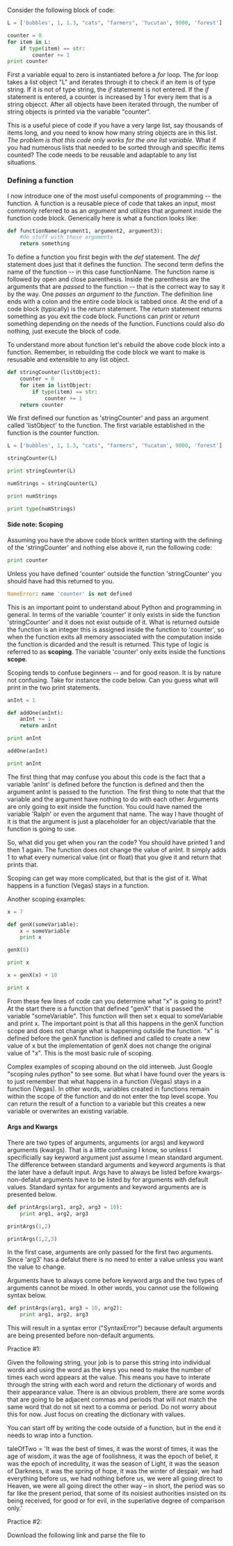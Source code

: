 Consider the following block of code:

```python
L = ['bubbles', 1, 1.3, "cats", "farmers", 'Yucutan', 9000, 'forest']

counter = 0
for item in L:
    if type(item) == str:
        counter += 1
print counter
```
First a variable equal to zero is instantiated before a _for_ loop.  The _for_ loop takes a list object "L" and iterates through it to check if an item is of type string.  If it is not of type string, the _if_ statememt is not entered.  If the _if_ statement is entered, a counter is increased by 1 for every item that is a string objecct.  After all objects have been iterated through, the number of string objects is printed via the variable "counter".  

This is a useful piece of code if you have a very large list, say thousands of items long, and you need to know how many string objects are in this list.  _The problem is that this code only works for the one list variable._  What if you had numerous lists that needed to be sorted through and specific items counted?  The code needs to be reusable and adaptable to any list situations.

### Defining a function

I now introduce one of the most useful components of programming -- the function.  A function is a reusable piece of code that takes an input, most commonly referred to as an _argument_ and utilizes that argument inside the function code block.  Generically here is what a function looks like:

```python
def functionName(agrument1, argument2, argument3):
	#do stuff with those arguments
	return something
```
To define a function you first begin with the _def_ statement.  The _def_ statement does just that it defines the function.  The second term defins the name of the function -- in this case functionName.  The function name is followed by open and close parenthesis.  Inside the parenthesis are the arguments that are _passed_ to the function -- that is the correct way to say it by the way.  One _passes an argument to the function_.  The definition line ends with a colon and the entire code block is tabbed once. At the end of a code block (typically) is the _return_ statement.  The _return_ statement returns something as you exit the code block.  Functions can _print_ or _return_ something depending on the needs of the function.  Functions could also do nothing, just execute the block of code. 

To understand more about function let's rebuild the above code block into a function.  Remember, in rebuilding the code block we want to make is resusable and extensible to any list object.

```python
def stringCounter(listObject):
	counter = 0
	for item in listObject:
	    if type(item) == str:
	        counter += 1
	return counter
```
We first defined our function as 'stringCounter' and pass an argument called 'listObject' to the function.  The first variable established in the function is the counter function.  

```python
L = ['bubbles', 1, 1.3, "cats", "farmers", 'Yucatan', 9000, 'forest']

stringCounter(L)
```

```python
print stringCounter(L)

numStrings = stringCounter(L)

print numStrings

print type(numStrings)
```


#### Side note:  Scoping

Assuming you have the above code block written starting with the defining of the 'stringCounter' and nothing else above it, run the following code:

```python 
print counter
```
Unless you have defined 'counter' outside the function 'stringCounter' you should have had this returned to you.

```python
NameError: name 'counter' is not defined
```
This is an important point to understand about Python and programming in general.  In terms of the variable 'counter' it only exists in side the function 'stringCounter' and it does not exist outside of it.  What is returned outside the function is an integer this is assigned inside the function to 'counter', so when the function exits all memory associated with the computation inside the function is dicarded and the result is returned.  This type of logic is referred to as __scoping__.  The variable 'counter' only exits inside the functions __scope__. 

Scoping tends to confuse beginners -- and for good reason.  It is by nature not confusing.  Take for instance the code below.  Can you guess what will print in the two print statements.

```python
anInt = 1

def addOne(anInt):
	anInt += 1
	return anInt 

print anInt

addOne(anInt)

print anInt
```
The first thing that may confuse you about this code is the fact that a variable 'anInt' is defined before the function is defined and then the argument anInt is passed to the function.  The first thing to note that that the variable and the argument have nothing to do with each other.  Arguments are only going to exit inside the function.  You could have named the variable 'Ralph' or even the argument that name.  The way I have thought of it is that the argument is just a placeholder for an object/variable that the function is going to use.

So, what did you get when you ran the code?  You should have printed 1 and then 1 again.  The function does not change the value of anInt.  It simply adds 1 to what every numerical value (int or float) that you give it and return that prints that.  

Scoping can get way more complicated, but that is the gist of it.  What happens in a function (Vegas) stays in a function. 

Another scoping examples:

```python
x = 7

def genX(someVariable):
	x = someVariable
	print x

genX(8)

print x

x = genX(x) + 10

print x
```
From these few lines of code can you determine what "x" is going to print?  At the start there is a function that defined "genX" that is passed the variable "someVariable".  This function will then set x equal to someVariable and print x. The important point is that all this happens in the genX function scope and does not change what is happening outside the function.  "x" is defined before the genX function is defined and called to create a new value of x but the implementation of genX does not change the original value of "x".  This is the most basic rule of scoping.   

Complex examples of scoping abound on the old interweb.  Just Google "scoping rules python" to see some.  But what I have found over the years is to just remember that what happens in a function (Vegas) stays in a function (Vegas).  In other words, variables created in functions remain within the scope of the function and do not enter the top level scope.  You can return the result of a function to a variable but this creates a new variable or overwrites an existing variable. 

#### Args and Kwargs

There are two types of arguments, arguments (or args) and keyword arguments (kwargs).  That is a little confusing I know, so unless I specificially say keyword argument just assume I mean standard argument.  The difference between standard arguments and keyword arguments is that the later have a default input.  Args have to always be listed before kwargs- non-defalut arguments have to be listed by for arguments with default values.  Standard syntax for arguments and keyword arguments are is presented below.

```python
def printArgs(arg1, arg2, arg3 = 10):
	print arg1, arg2, arg3

printArgs(1,2)

printArgs(1,2,3)
```

In the first case, arguments are only passed for the first two arguments.  Since 'arg3' has a defalut there is no need to enter a value unless you want the value to change.  

Arguments have to always come before keyword args and the two types of arguments cannot be mixed.  In other words, you cannot use the following syntax below.  

```python
def printArgs(arg1, arg3 = 10, arg2):
	print arg1, arg2, arg3
```
This will result in a syntax error ("SyntaxError") because default arguments are being presented before non-default arguments.  

Practice #1:

Given the following string, your job is to parse this string into individual words and using the word as the keys you need to make the number of times each word appears at the value.  This means you have to interate through the string with each word and return the dictionary of words and their appearance value.  There is an obvious problem, there are some words that are going to be adjacent commas and periods that will not match the same word that do not sit next to a comma or period.  Do not worry about this for now.  Just focus on creating the dictionary with values.  

You can start off by writing the code outside of a function, but in the end it needs to wrap into a function.  

taleOfTwo = 'It was the best of times, it was the worst of times, it was the age of wisdom, it was the age of foolishness, it was the epoch of belief, it was the epoch of incredulity, it was the season of Light, it was the season of Darkness, it was the spring of hope, it was the winter of despair, we had everything before us, we had nothing before us, we were all going direct to Heaven, we were all going direct the other way – in short, the period was so far like the present period, that some of its noisiest authorities insisted on its being received, for good or for evil, in the superlative degree of comparison only.'

Practice #2:

Download the following link and parse the file to 